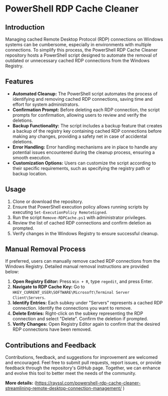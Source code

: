 # PowerShell RDP Cache Cleaner

## Introduction

Managing cached Remote Desktop Protocol (RDP) connections on Windows systems can be cumbersome, especially in environments with multiple connections. To simplify this process, the PowerShell RDP Cache Cleaner repository hosts a PowerShell script designed to automate the removal of outdated or unnecessary cached RDP connections from the Windows Registry.

## Features

- **Automated Cleanup:** The PowerShell script automates the process of identifying and removing cached RDP connections, saving time and effort for system administrators.
- **Confirmation Prompt:** Before deleting each RDP connection, the script prompts for confirmation, allowing users to review and verify the deletions.
- **Backup Functionality:** The script includes a backup feature that creates a backup of the registry key containing cached RDP connections before making any changes, providing a safety net in case of accidental deletions.
- **Error Handling:** Error handling mechanisms are in place to handle any potential issues encountered during the cleanup process, ensuring a smooth execution.
- **Customization Options:** Users can customize the script according to their specific requirements, such as specifying the registry path or backup location.

## Usage

1. Clone or download the repository.
2. Ensure that PowerShell execution policy allows running scripts by executing `Set-ExecutionPolicy RemoteSigned`.
3. Run the script `Remove-RDPCache.ps1` with administrator privileges.
4. Review the list of cached RDP connections and confirm deletion as prompted.
5. Verify changes in the Windows Registry to ensure successful cleanup.

## Manual Removal Process

If preferred, users can manually remove cached RDP connections from the Windows Registry. Detailed manual removal instructions are provided below:

1. **Open Registry Editor:** Press `Win + R`, type `regedit`, and press Enter.
2. **Navigate to RDP Cache Key:** Go to `HKEY_CURRENT_USER\SOFTWARE\Microsoft\Terminal Server Client\Servers`.
3. **Identify Entries:** Each subkey under "Servers" represents a cached RDP connection. Identify the connections you want to remove.
4. **Delete Entries:** Right-click on the subkey representing the RDP connection and select "Delete". Confirm the deletion if prompted.
5. **Verify Changes:** Open Registry Editor again to confirm that the desired RDP connections have been removed.

## Contributions and Feedback

Contributions, feedback, and suggestions for improvement are welcomed and encouraged. Feel free to submit pull requests, report issues, or provide feedback through the repository's GitHub page. Together, we can enhance and evolve this tool to better meet the needs of the community.

**More details:** (https://rayssl.com/powershell-rdp-cache-cleaner-streamlining-remote-desktop-connection-management/
)
